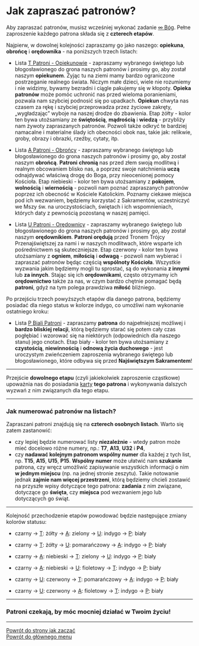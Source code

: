 # Jak zapraszać patronów?
Aby zapraszać patronów, musisz wcześniej wykonać zadanie [<span class="status status-list"><span class="status status-black">∞</span> Bóg</span>](bog.md). Pełne zaproszenie każdego patrona składa się z **czterech etapów**.


Najpierw, w dowolnej kolejności zapraszamy go jako naszego: **opiekuna**, **obrońcę** i **orędownika** - na poniższych trzech listach:
- Lista [<span class="status status-list"><span class="status status-yellow">T</span> Patroni - Opiekunowie</span>](patroni_opiekunowie.md) - zapraszamy wybranego świętego lub błogosławionego do grona naszych patronów i prosimy go, aby został naszym **opiekunem**. Żyjąc tu na ziemi mamy bardzo ograniczone postrzeganie realnego świata. Niczym małe dzieci, wiele nie rozumiemy i nie widzimy, bywamy bezradni i ciągle pakujemy się w kłopoty. **Opieka patronów** może pomóc uchronić nas przed wieloma poranieniami, pozwala nam szybciej podnosić się po upadkach. **Opiekun** chwyta nas czasem za rękę i szybciej przeprowadza przez życiowe zakręty, „wygładzając” wyboje na naszej drodze do zbawienia. Etap <span class="status status-yellow">żółty</span> - kolor ten bywa utożsamiany ze **świętością**, **mądrością** i **wiedzą** - przybliży nam żywoty zapraszanych patronów. Pozwoli także odkryć te bardziej namacalne i materialne ślady ich obecności obok nas, takie jak: relikwie, groby, obrazy i obrazki, rzeźby, cytaty, itp.

- Lista [<span class="status status-list"><span class="status status-blue">A</span> Patroni - Obrońcy</span>](patroni_obroncy.md) - zapraszamy wybranego świętego lub błogosławionego do grona naszych patronów i prosimy go, aby został naszym **obrońcą**. **Patroni** **chronią** nas przed złem swoją modlitwą i realnym obcowaniem blisko nas, a poprzez swoje natchnienia **uczą** odnajdywać właściwą drogę do Boga, przy nieocenionej pomocy Kościoła. Etap <span class="status status-blue">niebieski</span> - kolor ten bywa utożsamiany z **pokojem**, **wolnością** i **wiernością** - pozwoli nam poznać zapraszanych patronów poprzez ich obecność w Kościele Katolickim. Poznamy ciekawe miejsca pod ich wezwaniem, będziemy korzystać z Sakramentów, uczestniczyć we Mszy św. na uroczystościach, świętach i ich wspomnieniach, których daty z pewnością pozostaną w naszej pamięci.

- Lista [<span class="status status-list"><span class="status status-red">U</span> Patroni - Orędownicy</span>](patroni_oredownicy.md) - zapraszamy wybranego świętego lub błogosławionego do grona naszych patronów i prosimy go, aby został naszym **orędownikiem**. **Patroni orędują** przed Tronem Trójcy Przenajświętszej za nami i w naszych modlitwach, które wsparte ich pośrednictwem są skuteczniejsze. Etap <span class="status status-red">czerwony</span> - kolor ten bywa utożsamiany z **ogniem**, **miłością** i **odwagą** - pozwoli nam wybierać i zapraszać patronów będąc częścią **wspólnoty Kościoła**. Wszystkie wyzwania jakim będziemy mogli tu sprostać, są do wykonania **z innymi** lub **za innych**. Stając się ich **orędownikami**, często otrzymamy ich **orędownictwo** także za nas, w czym bardzo chętnie pomagać będą **patroni**, gdyż na tym polega prawdziwa **miłość** bliźniego.

Po przejściu trzech powyższych etapów dla danego patrona, będziemy posiadać dla niego status w kolorze <span class="status status-indigo">indygo</span>, co umożliwi nam wykonanie ostatniego kroku:
- Lista [<span class="status status-list"><span class="status status-white">P</span> Biali Patroni</span>](biali_patroni.md) - zapraszamy **patrona** do najpełniejszej możliwej i **bardzo bliskiej relacji**, którą będziemy starać się potem cały czas pogłębiać i wzorować się na niektórych (odpowiednich dla naszego stanu) jego cnotach. Etap <span class="status status-white">biały</span> - kolor ten bywa utożsamiany z **czystością**, **niewinnością** i **odnową życia duchowego** - jest uroczystym zwieńczeniem zaproszenia wybranego świętego lub błogosławionego, które odbywa się przed **Najświętszym Sakramentem**!

---
Przejście **dowolnego etapu** (czyli jakiekolwiek zaproszenie cząstkowe) upoważnia nas do posiadania [karty](karty_kolekcjonerskie.md) **tego patrona** i wykonywania dalszych wyzwań z nim związanych dla tego etapu.

---
### Jak numerować patronów na listach?
Zapraszani patroni znajdują się na **czterech osobnych listach**. Warto się zatem zastanowić:
- czy lepiej będzie numerować listy **niezależnie** - wtedy patron może mieć docelowo różne numery, np.: **T7**, **A13**, **U32** i **P4**,
- czy **nadawać kolejnym patronom wspólny numer** dla każdej z tych list, np. **T15**, **A15**, **U15**, **P15**.
**Wspólny numer** może ułatwić nam **szukanie** patrona, czy wręcz umożliwić zapisywanie wszystkich informacji o nim **w jednym miejscu** (np. na jednej stronie zeszytu). Takie notowanie jednak **zajmie nam więcej przestrzeni**, którą będziemy chcieli zostawić na przyszłe wpisy dotyczące tego patrona: **zadania** z nim związane, dotyczące go **święta**, czy **miejsca** pod wezwaniem jego lub dotyczących go świąt.

---
Kolejność przechodzenie etapów powodować będzie następujące zmiany kolorów statusu:
- <span class="status status-black">czarny</span> → [<span class="status status-yellow">T</span>](patroni_opiekunowie.md): <span class="status status-yellow">żółty</span> → [<span class="status status-blue">A</span>](patroni_obroncy.md): <span class="status status-green">zielony</span> → [<span class="status status-red">U</span>](patroni_oredownicy.md): <span class="status status-indigo">indygo</span> → [<span class="status status-white">P</span>](biali_patroni.md): <span class="status status-white">biały</span>

- <span class="status status-black">czarny</span> → [<span class="status status-yellow">T</span>](patroni_opiekunowie.md): <span class="status status-yellow">żółty</span> → [<span class="status status-red">U</span>](patroni_oredownicy.md): <span class="status status-orange">pomarańczowy</span> → [<span class="status status-blue">A</span>](patroni_obroncy.md): <span class="status status-indigo">indygo</span> → [<span class="status status-white">P</span>](biali_patroni.md): <span class="status status-white">biały</span>

- <span class="status status-black">czarny</span> → [<span class="status status-blue">A</span>](patroni_obroncy.md): <span class="status status-blue">niebieski</span> → [<span class="status status-yellow">T</span>](patroni_opiekunowie.md): <span class="status status-green">zielony</span> → [<span class="status status-red">U</span>](patroni_oredownicy.md): <span class="status status-indigo">indygo</span> → [<span class="status status-white">P</span>](biali_patroni.md): <span class="status status-white">biały</span>

- <span class="status status-black">czarny</span> → [<span class="status status-blue">A</span>](patroni_obroncy.md): <span class="status status-blue">niebieski</span> → [<span class="status status-red">U</span>](patroni_oredownicy.md): <span class="status status-violet">fioletowy</span> → [<span class="status status-yellow">T</span>](patroni_opiekunowie.md): <span class="status status-indigo">indygo</span> → [<span class="status status-white">P</span>](biali_patroni.md): <span class="status status-white">biały</span>

- <span class="status status-black">czarny</span> → [<span class="status status-red">U</span>](patroni_oredownicy.md): <span class="status status-red">czerwony</span> → [<span class="status status-yellow">T</span>](patroni_opiekunowie.md): <span class="status status-orange">pomarańczowy</span> → [<span class="status status-blue">A</span>](patroni_obroncy.md): <span class="status status-indigo">indygo</span> → [<span class="status status-white">P</span>](biali_patroni.md): <span class="status status-white">biały</span>

- <span class="status status-black">czarny</span> → [<span class="status status-red">U</span>](patroni_oredownicy.md): <span class="status status-red">czerwony</span> → [<span class="status status-blue">A</span>](patroni_obroncy.md): <span class="status status-violet">fioletowy</span> → [<span class="status status-yellow">T</span>](patroni_opiekunowie.md): <span class="status status-indigo">indygo</span> → [<span class="status status-white">P</span>](biali_patroni.md): <span class="status status-white">biały</span>

---
### <div class="colored centered">Patroni czekają, by móc mocniej działać w Twoim życiu!</div>

---
[Powrót do strony jak zacząć](jak_zaczac.md#jak-zaczac-patroni)  
[Powrót do głównego menu](index.md)
